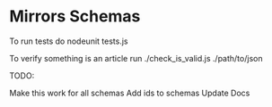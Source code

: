 # Mirrors Schemas
To run tests do
nodeunit tests.js

To verify something is an article run
./check_is_valid.js ./path/to/json

TODO: 

Make this work for all schemas
Add ids to schemas
Update Docs
